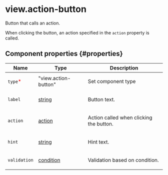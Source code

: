 # view.action-button

Button that calls an action.

When clicking the button, an action specified in the `action` property is called.

## Component properties {#properties}

| Name                                     | Type                                                                                   | Description                                    |
| ---------------------------------------- | -------------------------------------------------------------------------------------- | ---------------------------------------------- |
| `type`<span style="color: red">\*</span> | "view.action-button"                                                                   | <p>Set component type</p>                      |
| `label`                                  | <a class="xref popup-link" href="../concepts/types.dita#types/string">string</a>       | <p>Button text.</p>                            |
| `action`                                 | <a class="xref popup-link" href="../concepts/types.dita#types/action">action</a>       | <p>Action called when clicking the button.</p> |
| `hint`                                   | <a class="xref popup-link" href="../concepts/types.dita#types/string">string</a>       | <p>Hint text.</p>                              |
| `validation`                             | <a class="xref popup-link" href="../concepts/types.dita#types/condition">condition</a> | <p>Validation based on condition.</p>          |

